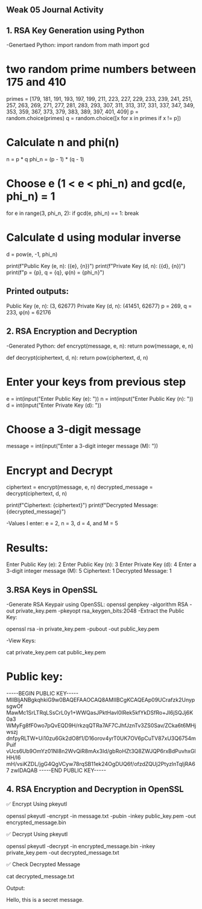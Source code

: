 ## Weak 05 Journal Activity
## 1. RSA Key Generation using Python

-Genertaed Python: 
import random
from math import gcd

#  two random prime numbers between 175 and 410
primes = [179, 181, 191, 193, 197, 199, 211, 223, 227, 229, 233, 239, 241, 251, 257, 263, 269, 271, 277, 281, 283, 293, 307, 311, 313, 317, 331, 337, 347, 349, 353, 359, 367, 373, 379, 383, 389, 397, 401, 409]
p = random.choice(primes)
q = random.choice([x for x in primes if x != p])

# Calculate n and phi(n)
n = p * q
phi_n = (p - 1) * (q - 1)

#  Choose e (1 < e < phi_n) and gcd(e, phi_n) = 1
for e in range(3, phi_n, 2):
    if gcd(e, phi_n) == 1:
        break

#  Calculate d using modular inverse
d = pow(e, -1, phi_n)

print(f"Public Key (e, n): ({e}, {n})")
print(f"Private Key (d, n): ({d}, {n})")
print(f"p = {p}, q = {q}, φ(n) = {phi_n}")

## Printed outputs: 
Public Key (e, n): (3, 62677)
Private Key (d, n): (41451, 62677)
p = 269, q = 233, φ(n) = 62176

## 2. RSA Encryption and Decryption
-Generated Python: 
def encrypt(message, e, n):
    return pow(message, e, n)

def decrypt(ciphertext, d, n):
    return pow(ciphertext, d, n)

# Enter your keys from previous step
e = int(input("Enter Public Key (e): "))
n = int(input("Enter Public Key (n): "))
d = int(input("Enter Private Key (d): "))

# Choose a 3-digit message
message = int(input("Enter a 3-digit integer message (M): "))

# Encrypt and Decrypt
ciphertext = encrypt(message, e, n)
decrypted_message = decrypt(ciphertext, d, n)

print(f"Ciphertext: {ciphertext}")
print(f"Decrypted Message: {decrypted_message}")


-Values I enter: e = 2, n = 3, d = 4, and M = 5

# Results: 
Enter Public Key (e): 2
Enter Public Key (n): 3
Enter Private Key (d): 4
Enter a 3-digit integer message (M): 5
Ciphertext: 1
Decrypted Message: 1

## 3.RSA Keys in OpenSSL
-Generate RSA Keypair using OpenSSL:
openssl genpkey -algorithm RSA -out private_key.pem -pkeyopt rsa_keygen_bits:2048
-Extract the Public Key:

openssl rsa -in private_key.pem -pubout -out public_key.pem

-View Keys:

cat private_key.pem
cat public_key.pem

# Public key: 

-----BEGIN PUBLIC KEY-----
MIIBIjANBgkqhkiG9w0BAQEFAAOCAQ8AMIIBCgKCAQEAp09UCrafzk2UnypsgwOf
MawMc1SrLTRqLSsCrL0y1+WWQasJPktHavl0IRek5kfYkDSfRo+JI6jSQJj6K0a3
WMyFg8fF0wo7pQvEQD9H/rkzqQTRa7AF7CJhfJznTv3ZS0Sav/ZCka6t6MHjwszj
dnfpyRLTW+Ui10zu6Gk2dO8f1/D16orov4yrT0UK7OV6pCuTV87xU3Q6754mPuif
vUcs6Ub9OmYz01NI8n2WvQiR8mAx3Id/gbRoHZt3Q8ZWJQP6rxBdPuvhxGlHH/I6
mH/vsiKZDL/jgG4QgVCyw78rqSB11ek24OgDUQ6f/ofzdZQUj2PtyzlnTqIjRA67
zwIDAQAB
-----END PUBLIC KEY-----

## 4. RSA Encryption and Decryption in OpenSSL
✅ Encrypt Using pkeyutl

openssl pkeyutl -encrypt -in message.txt -pubin -inkey public_key.pem -out encrypted_message.bin

✅ Decrypt Using pkeyutl

openssl pkeyutl -decrypt -in encrypted_message.bin -inkey private_key.pem -out decrypted_message.txt

✅ Check Decrypted Message

cat decrypted_message.txt

Output: 

Hello, this is a secret message.
